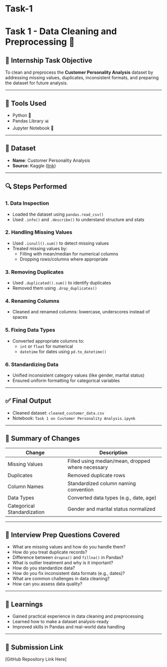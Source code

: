 # Task-1

# Task 1 - Data Cleaning and Preprocessing 🧹

## 📌 Internship Task Objective
To clean and preprocess the **Customer Personality Analysis** dataset by addressing missing values, duplicates, inconsistent formats, and preparing the dataset for future analysis.

---

## 🧰 Tools Used
- Python 🐍
- Pandas Library 📊
- Jupyter Notebook 📓

---

## 📂 Dataset
- **Name**: Customer Personality Analysis
- **Source**: Kaggle ([link](https://www.kaggle.com/datasets/imakash3011/customer-personality-analysis))

---

## 🔍 Steps Performed

### 1. Data Inspection
- Loaded the dataset using `pandas.read_csv()`
- Used `.info()` and `.describe()` to understand structure and stats

### 2. Handling Missing Values
- Used `.isnull().sum()` to detect missing values
- Treated missing values by:
  - Filling with mean/median for numerical columns
  - Dropping rows/columns where appropriate

### 3. Removing Duplicates
- Used `.duplicated().sum()` to identify duplicates
- Removed them using `.drop_duplicates()`

### 4. Renaming Columns
- Cleaned and renamed columns: lowercase, underscores instead of spaces

### 5. Fixing Data Types
- Converted appropriate columns to:
  - `int` or `float` for numerical
  - `datetime` for dates using `pd.to_datetime()`

### 6. Standardizing Data
- Unified inconsistent category values (like gender, marital status)
- Ensured uniform formatting for categorical variables

---

## ✅ Final Output
- Cleaned dataset: `cleaned_customer_data.csv`
- Notebook: `Task 1 on Customer Personality Analysis.ipynb`

---

## 📌 Summary of Changes

| Change                       | Description |
|-----------------------------|-------------|
| Missing Values              | Filled using median/mean, dropped where necessary |
| Duplicates                  | Removed duplicate rows |
| Column Names                | Standardized column naming convention |
| Data Types                  | Converted data types (e.g., date, age) |
| Categorical Standardization | Gender and marital status normalized |

---

## 💬 Interview Prep Questions Covered

- What are missing values and how do you handle them?
- How do you treat duplicate records?
- Difference between `dropna()` and `fillna()` in Pandas?
- What is outlier treatment and why is it important?
- How do you standardize data?
- How do you fix inconsistent data formats (e.g., dates)?
- What are common challenges in data cleaning?
- How can you assess data quality?

---

## 🚀 Learnings
- Gained practical experience in data cleaning and preprocessing
- Learned how to make a dataset analysis-ready
- Improved skills in Pandas and real-world data handling

---

## 🔗 Submission Link
[GitHub Repository Link Here]

